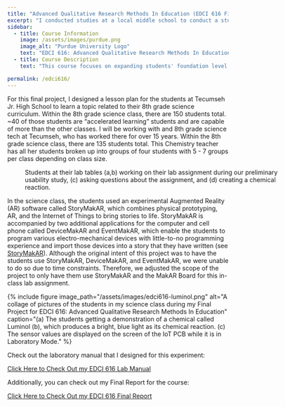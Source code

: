 ```yaml
---
title: "Advanced Qualitative Research Methods In Education (EDCI 616 Final Project)"
excerpt: "I conducted studies at a local middle school to conduct a study on how the StoryMakAR system that I developed can be used in the classroom."
sidebar:
  - title: Course Information
    image: /assets/images/purdue.png
    image_alt: "Purdue University Logo"
    text: "EDCI 616: Advanced Qualitative Research Methods In Education"
  - title: Course Description
    text: "This course focuses on expanding students' foundation level knowledge of qualitative research in the areas of theories, methods, analysis and interpretation, and presentation."

permalink: /edci616/
---
```

For this final project, I designed a lesson plan for the students at Tecumseh Jr. High School to learn a topic related to their 8th grade science curriculum. Within the 8th grade science class, there are 150 students total. ~40 of those students are “accelerated learning” students and are capable of more than the other classes. I will be working with and 8th grade science tech at Tecumseh, who has worked there for over 15 years. Within the 8th grade science class, there are 135 students total. This Chemistry teacher has all her students broken up into groups of four students with 5 - 7 groups per class depending on class size.

<figure style="width: 600px" class="align-right">
  <img src="{{ site.url }}{{ site.baseurl }}/assets/images/edci616-experiment.png" alt="">
  <figcaption>Students at their lab tables (a,b) working on their lab assignment during our preliminary usability study, (c) asking questions about the assignment, and (d) creating a chemical reaction.</figcaption>
</figure> 

In the science class, the students used an experimental Augmented Reality (AR) software called StoryMakAR, which combines physical prototyping, AR, and the Internet of Things to bring stories to life. StoryMakAR is accompanied by two additional applications for the computer and cell phone called DeviceMakAR and EventMakAR, which enable the students to program various electro-mechanical devices with little-to-no programming experience and import those devices into a story that they have written (see [StoryMakAR](#)). Although the original intent of this project was to have the students use StoryMakAR, DeviceMakAR, and EventMakAR, we were unable to do so due to time constraints. Therefore, we adjusted the scope of the project to only have them use StoryMakAR and the MakAR Board for this in-class lab assignment. 

{% include figure image_path="/assets/images/edci616-luminol.png" alt="A collage of pictures of the students in my science class during my Final Project for EDCI 616: Advanced Qualitative Research Methods In Education" caption="(a) The students getting a demonstration of a chemical called Luminol (b), which produces a bright, blue light as its chemical reaction. (c) The sensor values are displayed on the screen of the IoT PCB while it is in Laboratory Mode." %}

Check out the laboratory manual that I designed for this experiment:

<a href="/assets/edci616-lab.pdf" class="btn btn--primary">Click Here to Check Out my EDCI 616 Lab Manual</a>

Additionally, you can check out my Final Report for the course:

<a href="/assets/edci616-report.pdf" class="btn btn--primary">Click Here to Check Out my EDCI 616 Final Report</a>